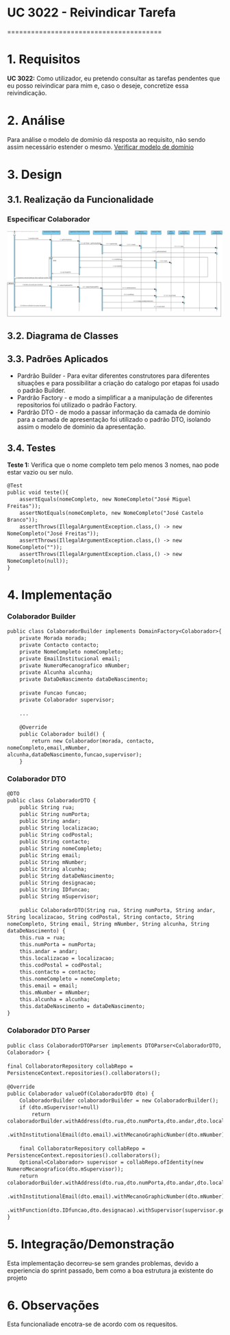 # UC 3022 - Reivindicar Tarefa
=======================================


# 1. Requisitos

**UC 3022:**  Como utilizador, eu pretendo consultar as tarefas pendentes que eu posso reivindicar para mim e, caso o deseje, concretize essa reivindicação.


# 2. Análise

Para análise o modelo de domínio dá resposta ao requisito, não sendo assim necessário estender o mesmo. [Verificar modelo de domínio](https://bitbucket.org/1190731/lei20_21_s4_2dl_1/src/master/Modelo%20de%20Dominio.svg)

# 3. Design

## 3.1. Realização da Funcionalidade

### Especificar Colaborador
![UC_3022_SD](UC_3022_ReivindicarTarefa_SD.svg)



## 3.2. Diagrama de Classes


## 3.3. Padrões Aplicados

* Pardrão Builder - Para evitar diferentes construtores para diferentes situações e para possibilitar a criação do catalogo por etapas foi usado o padrão Builder.
* Pardrão Factory - e modo a simplificar a a manipulação de diferentes repositorios foi utilizado o padrão Factory.
* Pardrão DTO - de modo a passar informação da camada de dominio para a camada de apresentação foi utilizado o padrão DTO, isolando assim o modelo de dominio da apresentação.

## 3.4. Testes 

**Teste 1:** Verifica que o nome completo tem pelo menos 3 nomes, nao pode estar vazio ou ser nulo.

	@Test
    public void teste(){
        assertEquals(nomeCompleto, new NomeCompleto("José Miguel Freitas"));
        assertNotEquals(nomeCompleto, new NomeCompleto("José Castelo Branco"));
        assertThrows(IllegalArgumentException.class,() -> new NomeCompleto("José Freitas"));
        assertThrows(IllegalArgumentException.class,() -> new NomeCompleto(""));
        assertThrows(IllegalArgumentException.class,() -> new NomeCompleto(null));
    }



# 4. Implementação

### Colaborador Builder
	public class ColaboradorBuilder implements DomainFactory<Colaborador>{
		private Morada morada;
		private Contacto contacto;
		private NomeCompleto nomeCompleto;
		private EmailInstitucional email;
		private NumeroMecanografico mNumber;
		private Alcunha alcunha;
		private DataDeNascimento dataDeNascimento;

		private Funcao funcao;
		private Colaborador supervisor;

		...

		@Override
		public Colaborador build() {
			return new Colaborador(morada, contacto, nomeCompleto,email,mNumber, alcunha,dataDeNascimento,funcao,supervisor);
		}



### Colaborador DTO

	@DTO
	public class ColaboradorDTO {
    	public String rua;
    	public String numPorta;
    	public String andar;
    	public String localizacao;
    	public String codPostal;
    	public String contacto;
    	public String nomeCompleto;
    	public String email;
	    public String mNumber;
    	public String alcunha;
    	public String dataDeNascimento;
    	public String designacao;
    	public String IDfuncao;
    	public String mSupervisor;

    	public ColaboradorDTO(String rua, String numPorta, String andar, 	String localizacao, String codPostal, String contacto, String nomeCompleto, String email, String mNumber, String alcunha, String dataDeNascimento) {
        this.rua = rua;
        this.numPorta = numPorta;
        this.andar = andar;
        this.localizacao = localizacao;
        this.codPostal = codPostal;
        this.contacto = contacto;
        this.nomeCompleto = nomeCompleto;
        this.email = email;
        this.mNumber = mNumber;
        this.alcunha = alcunha;
        this.dataDeNascimento = dataDeNascimento;
    }

### Colaborador DTO Parser
	public class ColaboradorDTOParser implements DTOParser<ColaboradorDTO, Colaborador> {

    final CollaboratorRepository collabRepo = PersistenceContext.repositories().collaborators();

    @Override
    public Colaborador valueOf(ColaboradorDTO dto) {
        ColaboradorBuilder colaboradorBuilder = new ColaboradorBuilder();
        if (dto.mSupervisor!=null)
            return colaboradorBuilder.withAddress(dto.rua,dto.numPorta,dto.andar,dto.localizacao,dto.codPostal).withContact(dto.contacto).withFullName(dto.nomeCompleto)
                .withInstitutionalEmail(dto.email).withMecanoGraphicNumber(dto.mNumber).withNickname(dto.alcunha).withDateOfBirth(dto.dataDeNascimento).withFunction(dto.IDfuncao,dto.designacao).build();

        final CollaboratorRepository collabRepo = PersistenceContext.repositories().collaborators();
        Optional<Colaborador> supervisor = collabRepo.ofIdentity(new NumeroMecanografico(dto.mSupervisor));
        return colaboradorBuilder.withAddress(dto.rua,dto.numPorta,dto.andar,dto.localizacao,dto.codPostal).withContact(dto.contacto).withFullName(dto.nomeCompleto)
                .withInstitutionalEmail(dto.email).withMecanoGraphicNumber(dto.mNumber).withNickname(dto.alcunha).withDateOfBirth(dto.dataDeNascimento)
                .withFunction(dto.IDfuncao,dto.designacao).withSupervisor(supervisor.get()).build();
    }


# 5. Integração/Demonstração

Esta implementação decorreu-se sem grandes problemas, devido a experiencia do sprint passado, bem como a boa estrutura ja existente do projeto

# 6. Observações

Esta funcionaliade encotra-se de acordo com os requesitos.


